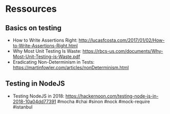 # Ressources

## Basics on testing

- How to Write Assertions Right: http://lucasfcosta.com/2017/01/02/How-to-Write-Assertions-Right.html
- Why Most Unit Testing Is Waste: https://rbcs-us.com/documents/Why-Most-Unit-Testing-is-Waste.pdf
- Eradicating Non-Determinism in Tests: https://martinfowler.com/articles/nonDeterminism.html

## Testing in NodeJS

- Testing NodeJS in 2018: https://hackernoon.com/testing-node-js-in-2018-10a04dd77391 #mocha #chai #sinon #nock #mock-require #istanbul
